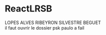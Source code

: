 # ReactLRSB
LOPES ALVES        RIBEYRON         SILVESTRE    BEGUET      
il faut ouvrir le dossier psk paulo a fail
